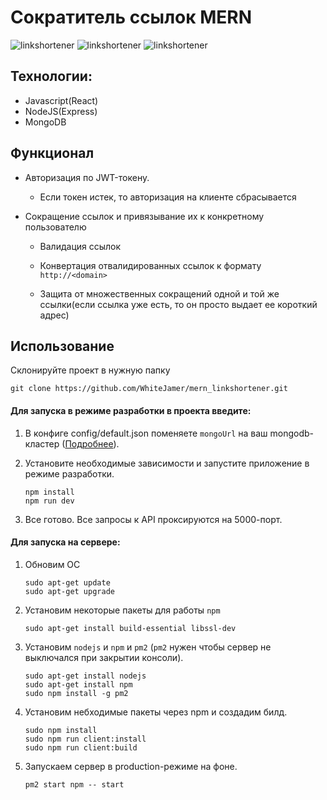 # Сократитель ссылок MERN

![linkshortener](https://ibb.co/rQRpY8h)
![linkshortener](https://ibb.co/2jYwM7S)
![linkshortener](https://ibb.co/grbsF7J)

## Технологии:
- Javascript(React)
- NodeJS(Express)
- MongoDB

## Функционал
- Авторизация по JWT-токену.
  - Если токен истек, то авторизация на клиенте сбрасывается
  
- Сокращение ссылок и привязывание их к конкретному пользователю
  - Валидация ссылок
  - Конвертация отвалидированных ссылок к формату `http://<domain>`
  
  - Защита от множественных сокращений одной и той же ссылки(если ссылка уже есть, то он просто выдает ее короткий адрес)

## Использование
Склонируйте проект в нужную папку 

```
git clone https://github.com/WhiteJamer/mern_linkshortener.git
```


#### Для запуска в режиме разработки в проекта введите:

1. В конфиге config/default.json поменяете `mongoUrl` на ваш mongodb-кластер
([Подробнее](https://code.tutsplus.com/ru/tutorials/create-a-database-cluster-in-the-cloud-with-mongodb-atlas--cms-31840)).

2. Установите необходимые зависимости и запустите приложение в режиме разработки.
    ````
   npm install
   npm run dev
    ````

3. Все готово. Все запросы к API проксируются на 5000-порт.

#### Для запуска на сервере:

1. Обновим OC
    ```
    sudo apt-get update
    sudo apt-get upgrade
    ```

2. Установим некоторые пакеты для работы `npm`
    ```
    sudo apt-get install build-essential libssl-dev
    ```

3. Установим `nodejs` и `npm` и `pm2`
    (`pm2` нужен чтобы сервер не выключался при закрытии консоли).
    
    ```
    sudo apt-get install nodejs
    sudo apt-get install npm
    sudo npm install -g pm2
    ```

4. Установим небходимые пакеты через npm и создадим билд.
    ```
    sudo npm install
    sudo npm run client:install
    sudo npm run client:build
    ```

5. Запускаем сервер в production-режиме на фоне.
    ```
    pm2 start npm -- start  
    ```
